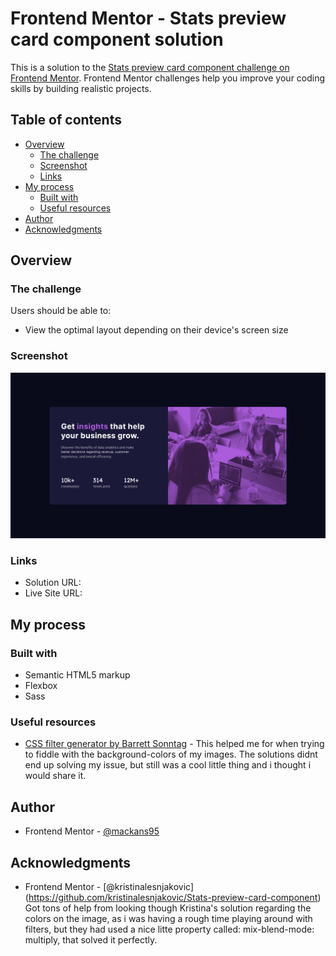 # Frontend Mentor - Stats preview card component solution

This is a solution to the [Stats preview card component challenge on Frontend Mentor](https://www.frontendmentor.io/challenges/stats-preview-card-component-8JqbgoU62). Frontend Mentor challenges help you improve your coding skills by building realistic projects.

## Table of contents

- [Overview](#overview)
  - [The challenge](#the-challenge)
  - [Screenshot](#screenshot)
  - [Links](#links)
- [My process](#my-process)
  - [Built with](#built-with)
  - [Useful resources](#useful-resources)
- [Author](#author)
- [Acknowledgments](#acknowledgments)

## Overview

### The challenge

Users should be able to:

- View the optimal layout depending on their device's screen size

### Screenshot

![Screenshot of project](/images/FrontEndChallengeNumberOneScreenshot.png)

### Links

- Solution URL: [](https://mackans95.github.io/FrontEndChallengeOne/)
- Live Site URL: [](https://mackans95.github.io/FrontEndChallengeOne/)

## My process

### Built with

- Semantic HTML5 markup
- Flexbox
- Sass

### Useful resources

- [CSS filter generator by Barrett Sonntag](https://codepen.io/sosuke/pen/Pjoqqp) - This helped me for when trying to fiddle with the background-colors of my images.
  The solutions didnt end up solving my issue, but still was a cool little thing and i thought i would share it.

## Author

- Frontend Mentor - [@mackans95](https://www.frontendmentor.io/profile/yourusername)

## Acknowledgments

- Frontend Mentor - [@kristinalesnjakovic] (https://github.com/kristinalesnjakovic/Stats-preview-card-component)
  Got tons of help from looking though Kristina's solution regarding the colors on the image, as i was having a rough time
  playing around with filters, but they had used a nice litte property called: mix-blend-mode: multiply, that solved it perfectly.
